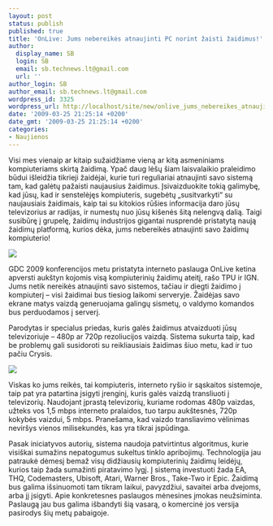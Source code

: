 ```yaml
---
layout: post
status: publish
published: true
title: 'OnLive: Jums nebereikės atnaujinti PC norint žaisti žaidimus!'
author:
  display_name: SB
  login: SB
  email: sb.technews.lt@gmail.com
  url: ''
author_login: SB
author_email: sb.technews.lt@gmail.com
wordpress_id: 3325
wordpress_url: http://localhost/site/new/onlive_jums_nebereikes_atnaujinti_pc_norit_zaisti_zaidimus/
date: '2009-03-25 21:25:14 +0200'
date_gmt: '2009-03-25 21:25:14 +0200'
categories:
- Naujienos
---
```

<p>Visi mes vienaip ar kitaip sužaidžiame vieną ar kitą asmeniniams kompiuteriams skirtą žaidimą. Ypač daug lėšų šiam laisvalaikio praleidimo būdui išleidžia tikrieji žaidėjai, kurie turi reguliariai atnaujinti savo sistemą tam, kad galėtų pažaisti naujausius žaidimus. Įsivaizduokite tokią galimybę, kad jūsų, kad ir senstelėjęs kompiuteris, sugebėtų „susitvarkyti“ su naujausiais žaidimais, kaip tai su kitokios rūšies informacija daro jūsų televizorius ar radijas, ir numestų nuo jūsų kišenės šitą nelengvą dalią. Taigi susibūrę į grupelę, žaidimų industrijos gigantai nusprendė pristatytą naują žaidimų platformą, kurios dėka, jums nebereikės atnaujinti savo žaidimų kompiuterio!</p>
<p><img src="http://www.part.lt/img/5c7fb2fe674381f42b5e80367e810e04185.jpg" /></p>
<p>GDC 2009 konferencijos metu pristatyta interneto paslauga OnLive ketina apversti aukštyn kojomis visą kompiuterinių žaidimų ateitį, rašo TPU ir IGN. Jums netik nereikės atnaujinti savo sistemos, tačiau ir diegti žaidimo į kompiuterį – visi žaidimai bus tiesiog laikomi serveryje. Žaidėjas savo ekrane matys vaizdą generuojama galingų sismetų, o valdymo komandos bus perduodamos į serverį. </p>
<p>Parodytas ir specialus priedas, kuris galės žaidimus atvaizduoti jūsų televizoriuje – 480p ar 720p rezoliucijos vaizdą. Sistema sukurta taip, kad be problemų gali susidoroti su reikliausiais žaidimas šiuo metu, kad ir tuo pačiu Crysis.</p>
<p><img src="http://www.part.lt/img/ab0e24bad1869d73476f75625c437a60152.jpg" /></p>
<p>Viskas ko jums reikės, tai kompiuteris, interneto ryšio ir sąskaitos sistemoje, taip pat yra patartina įsigyti įrenginį, kuris galės vaizdą transliuoti į televizorių. Naudojant įprastą televizorių, kuriame rodomas 480p vaizdas, užteks vos 1,5 mbps interneto pralaidos, tuo tarpu aukštesnės, 720p kokybės vaizdui, 5 mbps. Pranešama, kad vaizdo transliavimo vėlinimas neviršys vienos milisekundės, kas yra tikrai įspūdinga.</p>
<p>Pasak iniciatyvos autorių, sistema naudoja patvirtintus algoritmus, kurie visiškai sumažins nepatogumus sukeltus tinklo apribojimų. Technologija jau patraukė dėmesį bemaž visų didžiausių kompiuterinių žaidimų leidėjų, kurios taip žada sumažinti piratavimo lygį. Į sistemą investuoti žada EA, THQ, Codemasters, Ubisoft, Atari, Warner Bros., Take-Two ir Epic. Žaidimą bus galima išsinuomoti tam tikram laikui, pavyzdžiui, savaitei arba dvejoms, arba jį įsigyti. Apie konkretesnes paslaugos mėnesines įmokas neužsiminta. Paslaugą jau bus galima išbandyti šią vasarą, o komercinė jos versija pasirodys šių metų pabaigoje.<br /></p>
